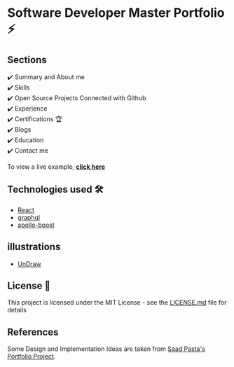 # Software Developer Master Portfolio ⚡️  

## Sections 
✔️ Summary and About me\
✔️ Skills \
✔️ Open Source Projects Connected with Github\
✔️ Experience\
✔️ Certifications 🏆\
✔️ Blogs\
✔️ Education\
✔️ Contact me

To view a live example, **[click here](https://ashutosh1919.github.io/)**

## Technologies used 🛠️

- [React](https://reactjs.org/)
- [graphql](https://graphql.org/) 
- [apollo-boost](https://www.apollographql.com/docs/react/get-started/) 

## illustrations
- [UnDraw](https://undraw.co/illustrations)

## License 📄

This project is licensed under the MIT License - see the [LICENSE.md](./LICENSE) file for details


## References  

Some Design and Implementation Ideas are taken from [Saad Pasta's Portfolio Project](https://github.com/saadpasta/developerFolio).